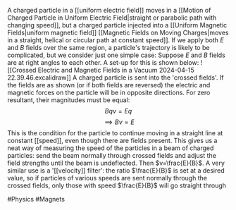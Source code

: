 A charged particle in a [[uniform electric field]] moves in a [[Motion of Charged Particle in Uniform Electric Field|straight or parabolic path with changing speed]], but a charged particle injected into a [[Uniform Magnetic Fields|uniform magnetic field]] [[Magnetic Fields on Moving Charges|moves in a straight, helical or circular path at constant speed]]. If we apply both $E$ and $B$ fields over the same region, a particle's trajectory is likely to be complicated, but we consider just one simple case:
Suppose $E$ and $B$ fields are at right angles to each other. A set-up for this is shown below:
![[Crossed Electric and Magnetic Fields in a Vacuum 2024-04-15 22.39.46.excalidraw]]
A charged particle is sent into the 'crossed fields'. If the fields are as shown (or if both fields are reversed) the electric and magnetic forces on the particle will be in opposite directions. For zero resultant, their magnitudes must be equal:
$$
Bqv=Eq
$$
$$
\implies Bv=E
$$
This is the condition for the particle to continue moving in a straight line at constant [[speed]], even though there are fields present. This gives us a neat way of measuring the speed of the particles in a beam of charged particles: send the beam normally through crossed fields and adjust the field strengths until the beam is undeflected. Then $v=\frac{E}{B}$. A very similar use is a '[[velocity]] filter': the ratio $\frac{E}{B}$ is set at a desired value, so if particles of various speeds are sent normally through the crossed fields, only those with speed $\frac{E}{B}$ will go straight through

#Physics #Magnets 